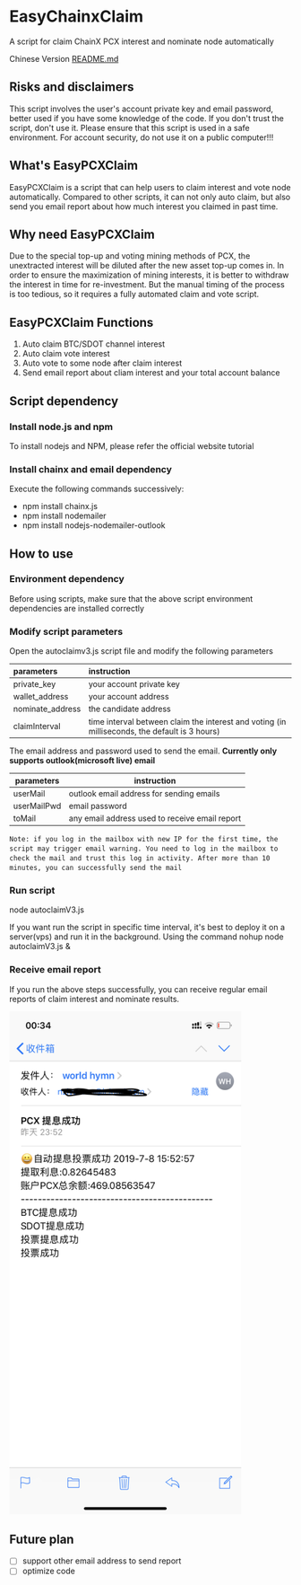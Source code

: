 # EasyChainxClaim
A script for claim ChainX PCX interest and nominate node automatically

Chinese Version [README.md](https://github.com/nziyouren/EasyChainxClaim/blob/master/README.md)

## Risks and disclaimers
This script involves the user's account private key and email password, better used if you have some knowledge of the code. If you don't trust the script, don't use it.
Please ensure that this script is used in a safe environment. For account security, do not use it on a public computer!!!

## What's EasyPCXClaim
EasyPCXClaim is a script that can help users to claim interest and vote node automatically. Compared to other scripts, it can not only auto claim, but also send you email report about how much interest you claimed in past time.

## Why need EasyPCXClaim
Due to the special top-up and voting mining methods of PCX, the unextracted interest will be diluted after the new asset top-up comes in. In order to ensure the maximization of mining interests, it is better to withdraw the interest in time for re-investment. But the manual timing of the process is too tedious, so it requires a fully automated claim and vote script.

## EasyPCXClaim Functions
1. Auto claim BTC/SDOT channel interest
2. Auto claim vote interest
3. Auto vote to some node after claim interest
4. Send email report about cliam interest and your total account balance

## Script dependency
### Install node.js and npm
To install nodejs and NPM, please refer the official website tutorial

### Install chainx and email dependency
Execute the following commands successively:
* npm install chainx.js
* npm install nodemailer
* npm install nodejs-nodemailer-outlook

## How to use

### Environment dependency
Before using scripts, make sure that the above script environment dependencies are installed correctly

### Modify script parameters
Open the autoclaimv3.js script file and modify the following parameters

|   parameters                 | instruction |
| :---         | :--- |
| private_key           |  your account private key |
| wallet_address        |  your account address |
| nominate_address      |  the candidate address |
| claimInterval         |  time interval between claim the interest and voting (in milliseconds, the default is 3 hours) |

The email address and password used to send the email. **Currently only supports outlook(microsoft live) email**

|   parameters                 | instruction |
| -------------         | --- |
| userMail           |  outlook email address for sending emails |
| userMailPwd        |  email password |
| toMail             |  any email address used to receive email report |


``
Note: if you log in the mailbox with new IP for the first time, the script may trigger email warning. You need to log in the mailbox to check the mail and trust this log in activity. After more than 10 minutes, you can successfully send the mail
``

### Run script
node autoclaimV3.js

If you want run the script in specific time interval, it's best to deploy it on a server(vps) and run it in the background. Using the command
nohup node autoclaimV3.js &

### Receive email report
If you run the above steps successfully, you can receive regular email reports of claim interest and nominate results.

<img src="https://github.com/nziyouren/EasyChainxClaim/blob/master/img/send_success.png" alt="Drawing" width="414px" height="896px" />

## Future plan
* [ ] support other email address to send report
* [ ] optimize code
